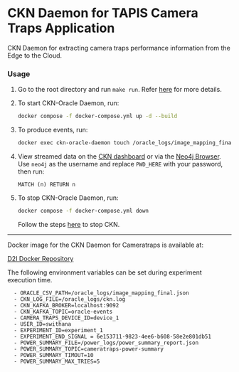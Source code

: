 # CKN Daemon for TAPIS Camera Traps Application
CKN Daemon for extracting camera traps performance information from the Edge to the Cloud. 

### Usage

1. Go to the root directory and run `make run`. Refer [here](../../README.md) for more details.

2. To start CKN-Oracle Daemon, run:
   ```bash
   docker compose -f docker-compose.yml up -d --build
   ```

3. To produce events, run:
   ```bash
   docker exec ckn-oracle-daemon touch /oracle_logs/image_mapping_final.json
   ```

4. View streamed data on the [CKN dashboard](http://localhost:8502/Camera_Traps) or via the [Neo4j Browser](http://localhost:7474/browser/). Use `neo4j` as the username and replace `PWD_HERE` with your password, then run:
   ```cypher
   MATCH (n) RETURN n
   ```

5. To stop CKN-Oracle Daemon, run:
   ```bash
   docker compose -f docker-compose.yml down
   ```
   Follow the steps [here](../../README.md) to stop CKN.

---

Docker image for the CKN Daemon for Cameratraps is available at:

[D2I Docker Repository](https://hub.docker.com/repository/docker/iud2i/ckn-daemon-cameratraps/general)

The following environment variables can be set during experiment execution time.

      - ORACLE_CSV_PATH=/oracle_logs/image_mapping_final.json
      - CKN_LOG_FILE=/oracle_logs/ckn.log
      - CKN_KAFKA_BROKER=localhost:9092
      - CKN_KAFKA_TOPIC=oracle-events
      - CAMERA_TRAPS_DEVICE_ID=device_1
      - USER_ID=swithana
      - EXPERIMENT_ID=experiment_1
      - EXPERIMENT_END_SIGNAL = 6e153711-9823-4ee6-b608-58e2e801db51
      - POWER_SUMMARY_FILE=/power_logs/power_summary_report.json
      - POWER_SUMMARY_TOPIC=cameratraps-power-summary
      - POWER_SUMMARY_TIMOUT=10
      - POWER_SUMMARY_MAX_TRIES=5
